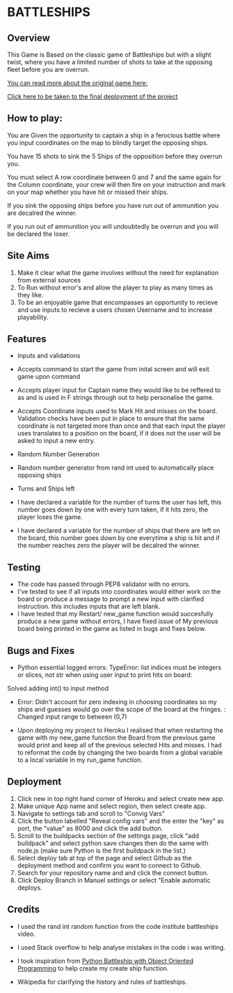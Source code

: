 # BATTLESHIPS

## Overview

This Game is Based on the classic game of Battleships but with a slight twist, where you have a limited  number of shots to take at the opposing fleet before you are overrun.

[You can read more about the original game here:](https://en.wikipedia.org/wiki/Battleship_(game))

[Click here to be taken to the final deployment of the project](https://battleships-jd.herokuapp.com/)

## How to play:

You are Given the opportunity to captain a ship in a ferocious battle where you input coordinates on the map to blindly target the opposing ships.

You have 15 shots to sink the 5 Ships of the opposition before they overrun you.

You must select A row coordinate between 0 and 7 and the same again for the Column coordinate, your crew will then fire on your instruction and mark on your map whether you have hit or missed their ships.

If you sink the opposing ships before you have run out of ammunition you are decalred the winner.

If you run out of ammunition you will undoubtedly be overrun and you will be declared the loser.

## Site Aims

1. Make it clear what the game involves without the need for explanation from external sources
2. To Run without error's and allow the player to play as many times as they like.
3. To be an enjoyable game that encompasses an opportunity to recieve and use inputs to recieve a users chosen Username and to increase playability.


## Features

* Inputs and validations
 * Accepts command to start the game from inital screen and will exit game upon command
 * Accepts player input for Captain name they would like to be reffered to as and is used in F strings through out to help personalise the game.
 * Accepts Coordinate inputs used to Mark Hit and misses on the board. Validation checks have been put in place to ensure that the same coordinate is not targeted more than once and that each input the player uses translates to a position on the board, if it does not the user will be asked to input a new entry.

* Random Number Generation
 * Random number generator from rand int used to automatically place opposing ships

* Turns and Ships left
 * I have declared a variable for the number of turns the user has left, this number goes down by one with every turn taken, if it hits zero, the    player loses the game. 
 * I have declared a variable for the number of ships that there are left on the board, this number goes down by one everytime a ship is hit and if the number reaches zero the player will be decalred the winner.

 ## Testing
 
 * The code has passed through PEP8 validator with no errors.
 * I've tested to see if all inputs into coordinates would either work on the board or produce a message to prompt a new input with clarified instruction. this includes inputs that are left blank. 
 * I have tested that my Restart/ new_game function would succesfully produce a new game without errors, I have fixed issue of My previous board being printed in the game as listed in bugs and fixes below.

 ## Bugs and Fixes

 * Python essential logged errors:
TypeError: list indices must be integers or slices, not str
when using user input to print hits on board:

Solved adding int() to input method

* Error:
 Didn't account for zero indexing in choosing coordinates so my ships and guesses would go over the scope of the board at the fringes.
 : Changed input range to between (0,7)

 * Upon deploying my project to Heroku I realised that when restarting the game with my new_game function the Board from the previous game would print and keep all of the previous selected Hits and misses. I had to reformat the code by changing the two boards from a global variable to a local variable in my run_game function.

 ## Deployment

 1. Click new in top right hand corner of Heroku and select create new app.
 2. Make unique App name and select region, then select create app.
 3. Navigate to settings tab and scroll to "Convig Vars"
 4. Click the button labelled "Reveal config vars" and the enter the "key" as port, the "value" as 8000 and click the add button.
 5. Scroll to the buildpacks section of the settings page, click "add buildpack" and select python save changes then do the same with node.js (make sure Python is the first buildpack in the list.)
 6. Select deploy tab at top of the page and select Github as the deployment method and confirm you want to connect to Github.
 7. Search for your repository name and and click the connect button.
 8. Click Deploy Branch in Manuel settings or select "Enable automatic deploys.


 ## Credits

 * I used the rand int random function from the code institute battleships video.

 * I used Stack overflow to help analyse mistakes in the code i was writing.

 *  I took inspiration from [Python Battleship with Object Oriented Programming](https://www.youtube.com/watch?v=tF1WRCrd_HQ&t=1406s) to help create my create ship function.

 * Wikipedia for clarifying the history and rules of battleships. 






